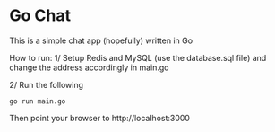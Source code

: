 # Go Chat

This is a simple chat app (hopefully) written in Go

How to run:
1/ Setup Redis and MySQL (use the database.sql file) and change the address accordingly in main.go

2/ Run the following

```
go run main.go
```

Then point your browser to http://localhost:3000
